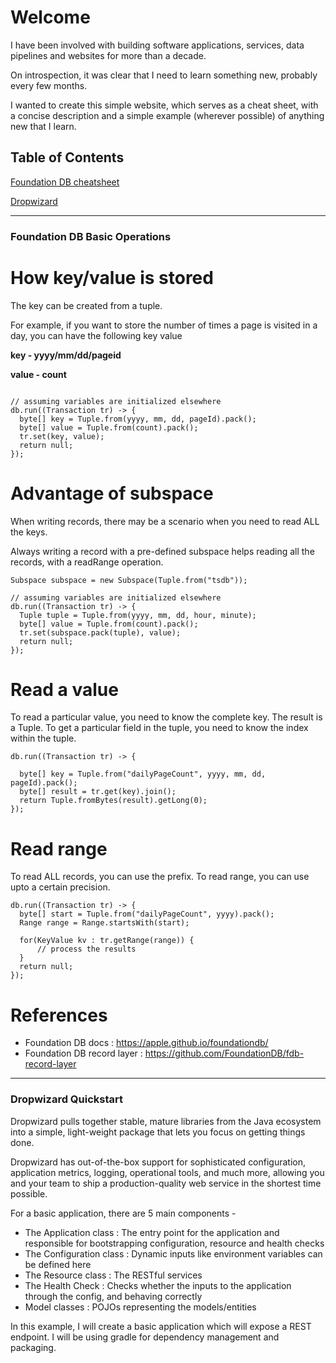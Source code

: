 
# Welcome

I have been involved with building software applications, services, data pipelines and websites for more than a decade.

On introspection, it was clear that I need to learn something new, probably every few months.

I wanted to create this simple website, which serves as a cheat sheet, with a concise description and a simple example (wherever possible) of anything new that I learn.

## Table of Contents  
[Foundation DB cheatsheet](#foundation-db-cheatsheet)

[Dropwizard](#dropwizard-quickstart)

___

### Foundation DB Basic Operations

# How key/value is stored

The key can be created from a tuple. 

For example, if you want to store the number of times a page is visited in a day, you can have the following key value

__key - yyyy/mm/dd/pageid__

__value - count__

```

// assuming variables are initialized elsewhere
db.run((Transaction tr) -> {
  byte[] key = Tuple.from(yyyy, mm, dd, pageId).pack();
  byte[] value = Tuple.from(count).pack();
  tr.set(key, value);
  return null;
});
```

# Advantage of subspace

When writing records, there may be a scenario when you need to read ALL the keys.

Always writing a record with a pre-defined subspace helps reading all the records, with a readRange operation.

```
Subspace subspace = new Subspace(Tuple.from("tsdb"));

// assuming variables are initialized elsewhere
db.run((Transaction tr) -> {
  Tuple tuple = Tuple.from(yyyy, mm, dd, hour, minute);
  byte[] value = Tuple.from(count).pack();
  tr.set(subspace.pack(tuple), value);
  return null;
});
```

# Read a value

To read a particular value, you need to know the complete key.
The result is a Tuple. To get a particular field in the tuple, you need to know the index within the tuple.

```
db.run((Transaction tr) -> {
  
  byte[] key = Tuple.from("dailyPageCount", yyyy, mm, dd, pageId).pack();
  byte[] result = tr.get(key).join();
  return Tuple.fromBytes(result).getLong(0);
});

```

# Read range

To read ALL records, you can use the prefix.
To read range, you can use upto a certain precision.

```
db.run((Transaction tr) -> {
  byte[] start = Tuple.from("dailyPageCount", yyyy).pack();
  Range range = Range.startsWith(start);
  
  for(KeyValue kv : tr.getRange(range)) {
      // process the results
  }
  return null;
});

```

# References
- Foundation DB docs : https://apple.github.io/foundationdb/
- Foundation DB record layer : https://github.com/FoundationDB/fdb-record-layer

___

### Dropwizard Quickstart

Dropwizard pulls together stable, mature libraries from the Java ecosystem into a simple, light-weight package that lets you focus on getting things done.

Dropwizard has out-of-the-box support for sophisticated configuration, application metrics, logging, operational tools, and much more, allowing you and your team to ship a production-quality web service in the shortest time possible.

For a basic application, there are 5 main components -

- The Application class : The entry point for the application and responsible for bootstrapping configuration, resource and health checks
- The Configuration class : Dynamic inputs like environment variables can be defined here
- The Resource class : The RESTful services
- The Health Check : Checks whether the inputs to the application through the config, and behaving correctly
- Model classes : POJOs representing the models/entities

In this example, I will create a basic application which will expose a REST endpoint.
I will be using gradle for dependency management and packaging.




